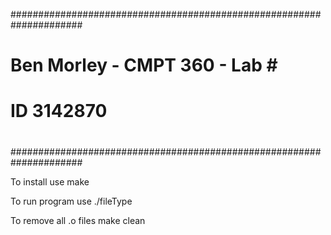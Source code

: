 #####################################################################
#           Ben Morley - CMPT 360 - Lab #                           #
#           ID 3142870                                              #
#                                                                   #
#####################################################################

To install use
make

To run program use 
./fileType <path to file>

To remove all .o files 
make clean

